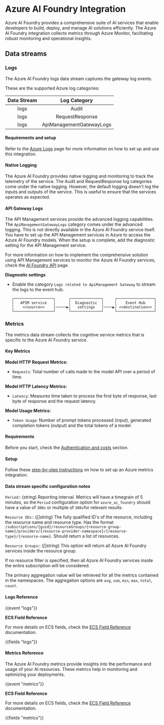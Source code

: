 # Azure AI Foundry Integration

Azure AI Foundry provides a comprehensive suite of AI services that enable developers to build, deploy, and manage AI solutions efficiently. The Azure AI Foundry integration collects metrics through Azure Monitor, facilitating robust monitoring and operational insights.

## Data streams

### Logs

The Azure AI Foundry logs data stream captures the gateway log events.

These are the supported Azure log categories:

| Data Stream |       Log Category       |
|:-----------:|:------------------------:|
|    logs     |          Audit           |
|    logs     |     RequestResponse      |
|    logs     | ApiManagementGatewayLogs |

#### Requirements and setup

Refer to the [Azure Logs](https://docs.elastic.co/integrations/azure) page for more information on how to set up and use this integration.

#### Native Logging

The Azure AI Foundry provides native logging and monitoring to track the telemetry of the service. The Audit and RequestResponse log categories come under the native logging. However, the default logging doesn't log the inputs and outputs of the service. This is useful to ensure that the services operates as expected.

#### API Gateway Logs

The API Management services provide the advanced logging capabilities. The `ApiManagementGatewayLogs` category comes under the advanced logging. This is not directly available in the Azure AI Foundry service itself. You have to set up the API Management services in Azure to access the Azure AI Foundry models. When the setup is complete, add the diagnostic setting for the API Management service.

For more information on how to implement the comprehensive solution using API Management services to monitor the Azure AI Foundry services, check the [AI Foundry API](https://learn.microsoft.com/en-us/azure/api-management/azure-ai-foundry-api) page.

**Diagnostic settings**

- Enable the category `Logs related to ApiManagement Gateway` to stream the logs to the event hub.

```text
   ┌──────────────────┐      ┌──────────────┐     ┌─────────────────┐
   │   APIM service   │      │  Diagnostic  │     │    Event Hub    │
   │    <<source>>    │─────▶│   settings   │────▶│ <<destination>> │
   └──────────────────┘      └──────────────┘     └─────────────────┘
```

### Metrics

The metrics data stream collects the cognitive service metrics that is specific to the Azure AI Foundry service.

#### Key Metrics

**Model HTTP Request Metrics:**
- `Requests`: Total number of calls made to the model API over a period of time.

**Model HTTP Latency Metrics:**
- `Latency`: Measures time taken to process the first byte of response, last byte of response and the request latency.

**Model Usage Metrics:**
- `Token Usage`: Number of prompt tokens processed (input), generated completion tokens (output) and the total tokens of a model.

#### Requirements

Before you start, check the [Authentication and costs](https://docs.elastic.co/integrations/azure_metrics#authentication-and-costs) section.

#### Setup

Follow these [step-by-step instructions](https://docs.elastic.co/integrations/azure_metrics#setup) on how to set up an Azure metrics integration.

#### Data stream specific configuration notes

`Period`:: (_string_) Reporting interval. Metrics will have a timegrain of 5 minutes, so the `Period` configuration option  for `azure_ai_foundry` should have a value of `300s` or multiple of `300s`for relevant results.

`Resource IDs`:: (_[]string_) The fully qualified ID's of the resource, including the resource name and resource type. Has the format `/subscriptions/{guid}/resourceGroups/{resource-group-name}/providers/{resource-provider-namespace}/{resource-type}/{resource-name}`.
Should return a list of resources.

`Resource Groups`:: (_[]string_) This option will return all Azure AI Foundry services inside the resource group.

If no resource filter is specified, then all Azure AI Foundry services inside the entire subscription will be considered.

The primary aggregation value will be retrieved for all the metrics contained in the namespaces. The aggregation options are `avg`, `sum`, `min`, `max`, `total`, `count`.

#### Logs Reference

{{event "logs"}}

**ECS Field Reference**

For more details on ECS fields, check the [ECS Field Reference](https://www.elastic.co/guide/en/ecs/current/ecs-field-reference.html) documentation.

{{fields "logs"}}

#### Metrics Reference

The Azure AI Foundry metrics provide insights into the performance and usage of your AI resources. These metrics help in monitoring and optimizing your deployments.

{{event "metrics"}}

**ECS Field Reference**

For more details on ECS fields, check the [ECS Field Reference](https://www.elastic.co/guide/en/ecs/current/ecs-field-reference.html) documentation.

{{fields "metrics"}}
